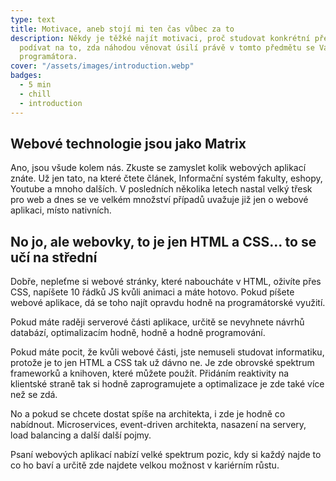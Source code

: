 ```yaml
---
type: text
title: Motivace, aneb stojí mi ten čas vůbec za to
description: Někdy je těžké najít motivaci, proč studovat konkrétní předmět. Zkusíme se tedy
  podívat na to, zda náhodou věnovat úsilí právě v tomto předmětu se Vám nevyplatí do života
  programátora.
cover: "/assets/images/introduction.webp"
badges:
  - 5 min
  - chill
  - introduction
---
```


## Webové technologie jsou jako Matrix

Ano, jsou všude kolem nás. Zkuste se zamyslet kolik webových aplikací znáte. Už jen tato, na které čtete článek,
Informační systém fakulty, eshopy, Youtube a mnoho dalších. V posledních několika letech
nastal velký třesk pro web a dnes se ve velkém množství případů uvažuje již jen o webové
aplikaci, místo nativních.

## No jo, ale webovky, to je jen HTML a CSS... to se učí na střední

Dobře, nepleťme si webové stránky, které naboucháte v HTML, oživíte přes CSS, napíšete 10 řádků JS kvůli animaci
a máte hotovo. Pokud píšete webové aplikace, dá se toho najít opravdu hodně na programátorské využití.

Pokud máte raději serverové části aplikace, určitě se nevyhnete návrhů databází, optimalizacím hodně, hodně a hodně
programování.

Pokud máte pocit, že kvůli webové části, jste nemuseli studovat informatiku, protože je to jen HTML a CSS tak už
dávno ne. Je zde obrovské spektrum frameworků a knihoven, které můžete použít. Přidáním reaktivity na klientské
straně tak si hodně zaprogramujete a optimalizace je zde také více než se zdá.

No a pokud se chcete dostat spíše na architekta, i zde je hodně co nabídnout. Microservices, event-driven architekta,
nasazení na servery, load balancing a další další pojmy.

Psaní webových aplikací nabízí velké spektrum pozic, kdy si každý najde to co ho baví a určitě zde najdete velkou
možnost v kariérním růstu.
